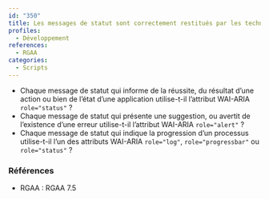 ```yaml
---
id: "350"
title: Les messages de statut sont correctement restitués par les technologies d’assistance
profiles:
  - Développement
references:
  - RGAA
categories:
  - Scripts
---
```


* Chaque message de statut qui informe de la réussite, du résultat d’une action ou bien de l’état d’une application utilise-t-il l’attribut WAI-ARIA `role="status"` ?
* Chaque message de statut qui présente une suggestion, ou avertit de l’existence d’une erreur utilise-t-il l’attribut WAI-ARIA `role="alert"` ?
* Chaque message de statut qui indique la progression d’un processus utilise-t-il l’un des attributs WAI-ARIA `role="log"`, `role="progressbar"` ou `role="status"` ?


### Références

*   RGAA : RGAA 7.5
